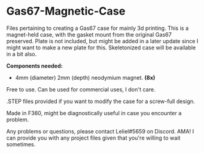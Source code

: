 # Gas67-Magnetic-Case
Files pertaining to creating a Gas67 case for mainly 3d printing. This is a magnet-held case, with the gasket mount from the original Gas67 preserved.
Plate is not included, but might be added in a later update since I might want to make a new plate for this.
Skeletonized case will be available in a bit also.

**Components needed:**
- 4mm (diameter) 2mm (depth) neodymium magnet. **(8x)**

Free to use. Can be used for commercial uses, I don't care.

.STEP files provided if you want to modify the case for a screw-full design.

Made in F360, might be diagnostically useful in case you encounter a problem.

Any problems or questions, please contact Leliel#5659 on Discord. AMA! I can provide you with any project files given that you're willing to wait sometimes.
